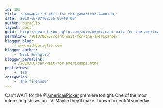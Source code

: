 ```yaml
---
id: 101
title: 'Can&#8217;t WAIT for the @AmericanPi&#8230;'
date: '2010-06-07T08:56:00+00:00'
author: buraglio
layout: post
guid: 'http://new.nickburaglio.com/2010/06/07/cant-wait-for-the-americanpi/'
permalink: /2010/06/07/cant-wait-for-the-americanpi/
blogger_blog:
    - www.nickburaglio.com
blogger_author:
    - 'Nick Buraglio'
blogger_permalink:
    - /2010/06/can-wait-for-americanpi.html
post_views:
    - '176'
categories:
    - 'The firehose'
---
```


Can’t WAIT for the @[AmericanPicker](http://twitter.com/AmericanPicker) premiere tonight. One of the most interesting shows on TV. Maybe they’ll make it down to centr’il someday